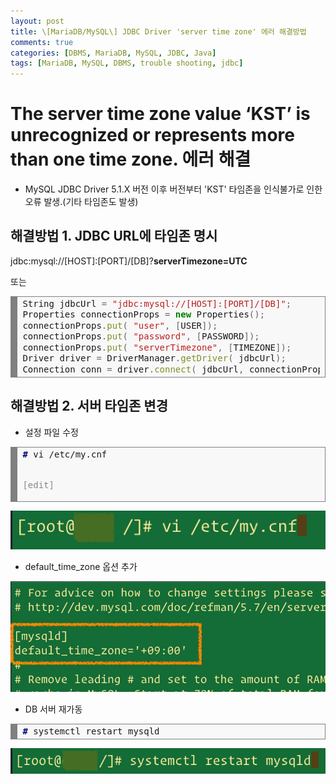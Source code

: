 ```yaml
---
layout: post
title: \[MariaDB/MySQL\] JDBC Driver 'server time zone' 에러 해결방법
comments: true
categories: [DBMS, MariaDB, MySQL, JDBC, Java]
tags: [MariaDB, MySQL, DBMS, trouble shooting, jdbc]  
---  
```



# The server time zone value ‘KST’ is unrecognized or represents more than one time zone. 에러 해결

* MySQL JDBC Driver 5.1.X 버전 이후 버전부터 'KST' 타임존을 인식불가로 인한 오류 발생.(기타 타임존도 발생)

## 해결방법 1. JDBC URL에 타임존 명시
jdbc:mysql://[HOST]:[PORT]/[DB]?**serverTimezone=UTC**    

또는    

<div markdown="1" style="background: #f8f8f8; overflow:auto;width:auto;border:solid gray;border-width:.1em .1em .1em .8em;padding:.2em .6em;"><pre style="margin: 0; line-height: 125%">String jdbcUrl <span style="color: #666666">=</span> <span style="color: #BA2121">&quot;jdbc:mysql://[HOST]:[PORT]/[DB]&quot;</span><span style="color: #666666">;</span>
Properties connectionProps <span style="color: #666666">=</span> <span style="color: #008000; font-weight: bold">new</span> Properties<span style="color: #666666">();</span>
connectionProps<span style="color: #666666">.</span><span style="color: #7D9029">put</span><span style="color: #666666">(</span> <span style="color: #BA2121">&quot;user&quot;</span><span style="color: #666666">,</span> <span style="color: #666666">[</span>USER<span style="color: #666666">]);</span>
connectionProps<span style="color: #666666">.</span><span style="color: #7D9029">put</span><span style="color: #666666">(</span> <span style="color: #BA2121">&quot;password&quot;</span><span style="color: #666666">,</span> <span style="color: #666666">[</span>PASSWORD<span style="color: #666666">]);</span>
connectionProps<span style="color: #666666">.</span><span style="color: #7D9029">put</span><span style="color: #666666">(</span> <span style="color: #BA2121">&quot;serverTimezone&quot;</span><span style="color: #666666">,</span> <span style="color: #666666">[</span>TIMEZONE<span style="color: #666666">]);</span>
Driver driver <span style="color: #666666">=</span> DriverManager<span style="color: #666666">.</span><span style="color: #7D9029">getDriver</span><span style="color: #666666">(</span> jdbcUrl<span style="color: #666666">);</span>
Connection conn <span style="color: #666666">=</span> driver<span style="color: #666666">.</span><span style="color: #7D9029">connect</span><span style="color: #666666">(</span> jdbcUrl<span style="color: #666666">,</span> connectionProps<span style="color: #666666">);</span>
</pre></div>    




## 해결방법 2. 서버 타임존 변경  
* 설정 파일 수정    
<div style="background: #f8f8f8; overflow:auto;width:auto;border:solid gray;border-width:.1em .1em .1em .8em;padding:.2em .6em;"><pre style="margin: 0; line-height: 125%"><span style="color: #000080; font-weight: bold">#</span> vi /etc/my.cnf

<span style="color: #888888">[edit]</span>
</pre></div>    

![edit_config](/assets/images/posts/2019/01/2019-01-02-dbms-mysql-jdbc-timezone-troubleshooting_001.png)

  * default_time_zone 옵션 추가

  ![add_option](/assets/images/posts/2019/01/2019-01-02-dbms-mysql-jdbc-timezone-troubleshooting_002.png)
  
* DB 서버 재가동    
<div style="background: #f8f8f8; overflow:auto;width:auto;border:solid gray;border-width:.1em .1em .1em .8em;padding:.2em .6em;"><pre style="margin: 0; line-height: 125%"><span style="color: #000080; font-weight: bold">#</span> systemctl restart mysqld
</pre></div>  

![restart_server](/assets/images/posts/2019/01/2019-01-02-dbms-mysql-jdbc-timezone-troubleshooting_003.png)


